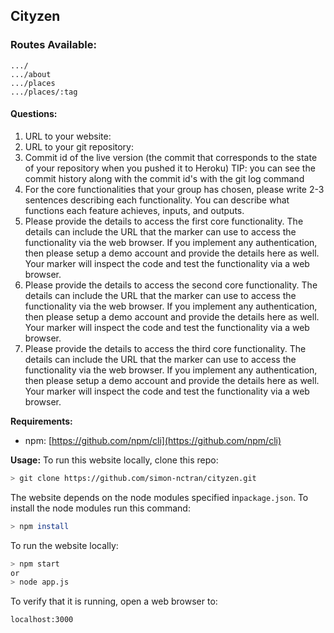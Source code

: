 ## Cityzen

### Routes Available:
```
.../
.../about
.../places
.../places/:tag
```

#### Questions:
1. URL to your website:
2. URL to your git repository:
3. Commit id of the live version (the commit that corresponds to the state of your repository when you pushed it to Heroku) TIP: you can see the commit history along with the commit id's with the git log command
4. For the core functionalities that your group has chosen, please write 2-3 sentences describing each functionality. You can describe what functions each feature achieves, inputs, and outputs. 
5. Please provide the details to access the first core functionality. The details can include the URL that the marker can use to access the functionality via the web browser. If you implement any authentication, then please setup a demo account and provide the details here as well. Your marker will inspect the code and test the functionality via a web browser.
6. Please provide the details to access the second core functionality. The details can include the URL that the marker can use to access the functionality via the web browser. If you implement any authentication, then please setup a demo account and provide the details here as well. Your marker will inspect the code and test the functionality via a web browser.
7. Please provide the details to access the third core functionality. The details can include the URL that the marker can use to access the functionality via the web browser. If you implement any authentication, then please setup a demo account and provide the details here as well. Your marker will inspect the code and test the functionality via a web browser.



**Requirements:**
- npm: [https://github.com/npm/cli](https://github.com/npm/cli)

**Usage:**
To run this website locally, clone this repo:
```bash
> git clone https://github.com/simon-nctran/cityzen.git
```

The website depends on the node modules specified in`package.json`. To install the node modules run this command:
```bash
> npm install
```

To run the website locally:
```bash
> npm start
or
> node app.js
```

To verify that it is running, open a web browser to:
 ```
 localhost:3000
 ```